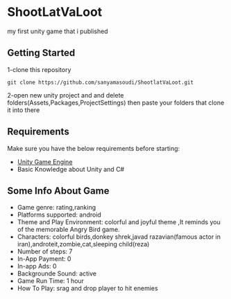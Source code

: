 # ShootLatVaLoot
my first unity game that i published
## Getting Started
1-clone this repository
```
git clone https://github.com/sanyamasoudi/ShootlatVaLoot.git
```
2-open new unity project and and delete folders(Assets,Packages,ProjectSettings) then paste your folders that clone it into there

## Requirements

Make sure you have the below requirements before starting:

- [Unity Game Engine](https://unity3d.com)
- Basic Knowledge about Unity and C#
## Some Info About Game

- Game genre: rating,ranking
- Platforms supported: android
- Theme and Play Environment: colorful and joyful theme ,It reminds you of the memorable Angry Bird game. 
- Characters: colorful birds,donkey shrek,javad razavian(famous actor in iran),androteit,zombie,cat,sleeping child(reza)
- Number of steps: 7
- In-App Payment: 0
- In-app Ads: 0
- Backgrounde Sound: active
- Game Run Time: 1 hour
- How To Play: srag and drop player to hit enemies


